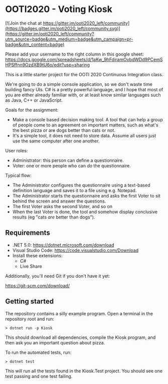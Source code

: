OOTI2020 - Voting Kiosk
=======================

[![Join the chat at https://gitter.im/ooti2020_left/community](https://badges.gitter.im/ooti2020_left/community.svg)](https://gitter.im/ooti2020_left/community?utm_source=badge&utm_medium=badge&utm_campaign=pr-badge&utm_content=badge)

Please add your username to the right column in this google sheet:
https://docs.google.com/spreadsheets/d/1aKw_9hFdiramOvbdWDd9PCemSHPSffnn9OzdXB9tU6o/edit?usp=sharing

This is a little starter project for the OOTI 2020 Continuous Integration class.

We're going to do a simple console application, so we don't waste time building fancy UIs. C# is a pretty powerful language, and I hope that most of you are either already familiar with, or at least know similar languages such as Java, C++ or JavaScript.

Goals for the assignment:
* Make a console based decision making tool. A tool that can help a group of people come to an agreement on important matters, such as what's the best pizza or are dogs better than cats or not.
* It's a simple tool, it does not need to store data. Assume all users just use the same computer after one another.

User roles:
* Administrator: this person can define a questionnaire.
* Voter: one or more people who can *do* the questionnaire.

Typical flow:
* The Administrator configures the questionnaire using a text-based definition language and saves it to a file using e.g. Notepad.
* The Administrator starts the questionnaire and asks the first Voter to sit behind the screen and answer the questions.
* The first Voter asks the second Voter, and so on
* When the last Voter is done, the tool and somehow display conclusive results (eg "cats *are* better than dogs").

Requirements
------------
* .NET 5.0: https://dotnet.microsoft.com/download
* Visual Studio Code: https://code.visualstudio.com/Download
* Install these extensions:
    * C#
    * Live Share

Additionally, you'll need Git if you don't have it yet:

https://git-scm.com/download/

Getting started
---------------

The repository contains a silly example program. Open a terminal in the repository root and run:

```
> dotnet run -p Kiosk
```

This should download all dependencies, compile the Kiosk program, and then ask you an important question about pizza.

To run the automated tests, run:

```
> dotnet test
```

This will run all the tests found in the Kiosk.Test project. You should see one test passing and one test failing.